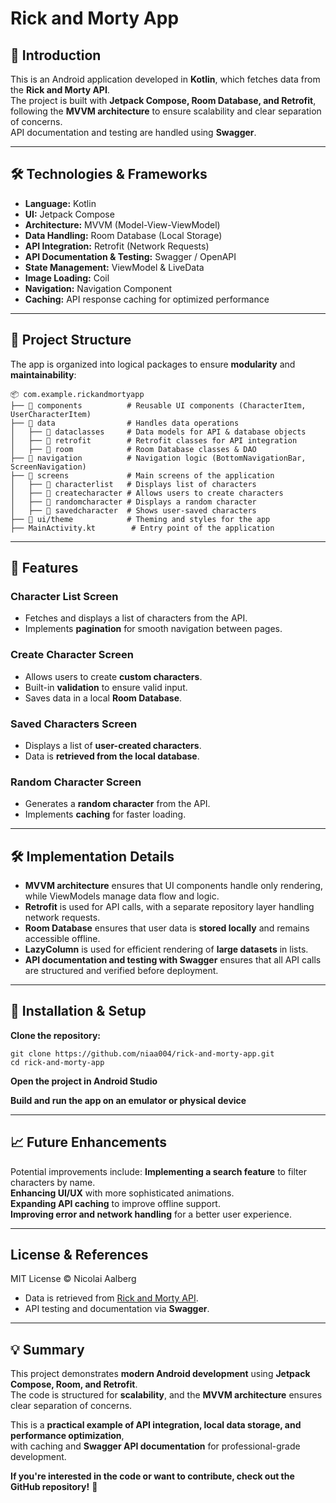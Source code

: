 # Rick and Morty App

## 📌 Introduction
This is an Android application developed in **Kotlin**, which fetches data from the **Rick and Morty API**.  
The project is built with **Jetpack Compose, Room Database, and Retrofit**, following the **MVVM architecture** to ensure scalability and clear separation of concerns.  
API documentation and testing are handled using **Swagger**.

---

## 🛠 Technologies & Frameworks
- **Language:** Kotlin
- **UI:** Jetpack Compose
- **Architecture:** MVVM (Model-View-ViewModel)
- **Data Handling:** Room Database (Local Storage)
- **API Integration:** Retrofit (Network Requests)
- **API Documentation & Testing:** Swagger / OpenAPI
- **State Management:** ViewModel & LiveData
- **Image Loading:** Coil
- **Navigation:** Navigation Component
- **Caching:** API response caching for optimized performance

---

## 📂 Project Structure
The app is organized into logical packages to ensure **modularity** and **maintainability**:
``` 
📦 com.example.rickandmortyapp
├── 📂 components          # Reusable UI components (CharacterItem, UserCharacterItem)
├── 📂 data                # Handles data operations
│   ├── 📂 dataclasses     # Data models for API & database objects
│   ├── 📂 retrofit        # Retrofit classes for API integration
│   ├── 📂 room            # Room Database classes & DAO
├── 📂 navigation          # Navigation logic (BottomNavigationBar, ScreenNavigation)
├── 📂 screens             # Main screens of the application
│   ├── 📂 characterlist   # Displays list of characters
│   ├── 📂 createcharacter # Allows users to create characters
│   ├── 📂 randomcharacter # Displays a random character
│   ├── 📂 savedcharacter  # Shows user-saved characters
├── 📂 ui/theme            # Theming and styles for the app
├── MainActivity.kt        # Entry point of the application
``` 

---

## 📌 Features
### Character List Screen
- Fetches and displays a list of characters from the API.
- Implements **pagination** for smooth navigation between pages.

### Create Character Screen
- Allows users to create **custom characters**.
- Built-in **validation** to ensure valid input.
- Saves data in a local **Room Database**.

### Saved Characters Screen
- Displays a list of **user-created characters**.
- Data is **retrieved from the local database**.

### Random Character Screen
- Generates a **random character** from the API.
- Implements **caching** for faster loading.

---

## 🛠 Implementation Details
- **MVVM architecture** ensures that UI components handle only rendering, while ViewModels manage data flow and logic.
- **Retrofit** is used for API calls, with a separate repository layer handling network requests.
- **Room Database** ensures that user data is **stored locally** and remains accessible offline.
- **LazyColumn** is used for efficient rendering of **large datasets** in lists.
- **API documentation and testing with Swagger** ensures that all API calls are structured and verified before deployment.

---

## 📌 Installation & Setup
**Clone the repository:**
   ``` 
   git clone https://github.com/niaa004/rick-and-morty-app.git
   cd rick-and-morty-app
   ``` 

**Open the project in Android Studio**

**Build and run the app on an emulator or physical device**

---

## 📈 Future Enhancements
Potential improvements include:
**Implementing a search feature** to filter characters by name.  
**Enhancing UI/UX** with more sophisticated animations.  
**Expanding API caching** to improve offline support.  
**Improving error and network handling** for a better user experience.  

---

##   License & References
MIT License © Nicolai Aalberg  
- Data is retrieved from [Rick and Morty API](https://rickandmortyapi.com/documentation).
- API testing and documentation via **Swagger**.

---

## 💡 Summary
This project demonstrates **modern Android development** using **Jetpack Compose, Room, and Retrofit**.  
The code is structured for **scalability**, and the **MVVM architecture** ensures clear separation of concerns.  

This is a **practical example of API integration, local data storage, and performance optimization**,  
with caching and **Swagger API documentation** for professional-grade development.  

**If you're interested in the code or want to contribute, check out the GitHub repository!** 🚀
